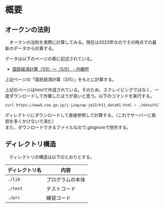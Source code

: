 # 概要
## オークンの法則
　オークンの法則を実際に計算してみる。現在は2023年なのでその時点での最新のデータから計算する。

データは以下のページの表に記述されている。

- [国民経済計算（1/5）～（5/5） - 内閣府](https://www5.cao.go.jp/j-j/wp/wp-je22/h11_data01.html)

上記ページの「国民経済計算（3/5）」をもとに計算する。

上記のページはhtmlで作成されている。そのため、スクレイピングではなく、一度ダウンロードして作業したほうが良いと思う。以下のコマンドを実行する。

```bash
curl https://www5.cao.go.jp/j-j/wp/wp-je22/h11_data01.html > ./data/h11_data01.html
```

ディレクトリにダウンロードして直接参照して計算する。（これでサーバーに負担を多くかけないで済む）<br>
また、ダウンロードできるファイルなので.gitignoreで除外する。

## ディレクトリ構造
　ディレクトリの構造は以下のとおりとする。

|ディレクトリ名|内容|
|-|-|
|`./lib`|プログラムの本体|
|`./test`|テストコード|
|`./prc`|練習コード|

